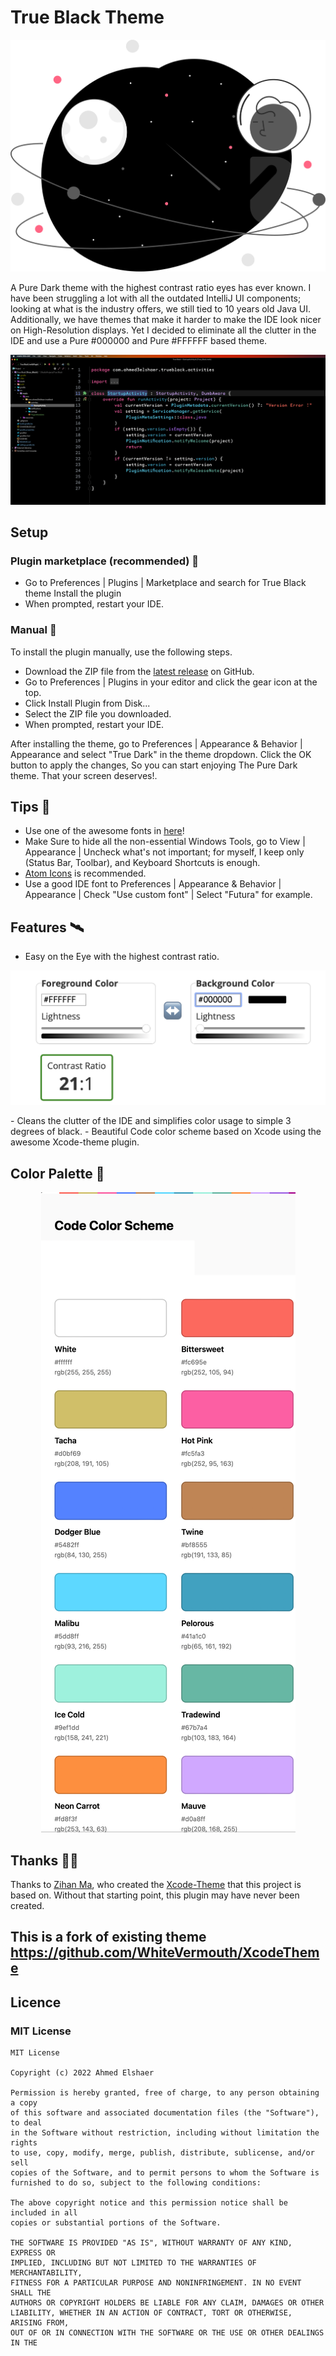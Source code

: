 # True Black Theme

<p align="center">
  <img src="assets/logo.svg"/>
</p>

A Pure Dark theme with the highest contrast ratio eyes has ever known.
I have been struggling a lot with all the outdated IntelliJ UI components; looking at what is the industry offers, we
still tied to 10 years old Java UI. Additionally, we have themes that make it harder to make the IDE look nicer on
High-Resolution displays.
Yet I decided to eliminate all the clutter in the IDE and use a Pure #000000 and Pure #FFFFFF based theme.

<p align="center">
  <img src="assets/screenshot.png"/>
</p>

## Setup

### Plugin marketplace (recommended) 🛒

- Go to Preferences | Plugins | Marketplace and search for True Black theme
  Install the plugin
- When prompted, restart your IDE.

### Manual 🔨

To install the plugin manually, use the following steps.

- Download the ZIP file from the [latest release](https://github.com/ahmed3elshaer/Intelij-True-Black/releases/latest)
  on GitHub.
- Go to Preferences | Plugins in your editor and click the gear icon at the top.
- Click Install Plugin from Disk...
- Select the ZIP file you downloaded.
- When prompted, restart your IDE.

After installing the theme, go to Preferences | Appearance & Behavior | Appearance and select "True Dark" in the theme
dropdown. Click the OK button to apply the changes, So you can start enjoying The Pure Dark theme. That your screen
deserves!.

## Tips 🌟

- Use one of the awesome fonts in [here](https://github.com/ProgrammingFonts/ProgrammingFonts)!
- Make Sure to hide all the non-essential Windows Tools, go to View | Appearance | Uncheck what's not important; for
  myself, I keep only (Status Bar, Toolbar), and Keyboard Shortcuts is enough.
- [Atom Icons](https://plugins.jetbrains.com/plugin/10044-atom-material-icons) is recommended.
- Use a good IDE font to Preferences | Appearance & Behavior | Appearance | Check "Use custom font" | Select "Futura"
  for example.

## Features 🛰️

- Easy on the Eye with the highest contrast ratio.
<p align="center">
  <img src="assets/contrast.png" width="auto" height="auto"/>
</p>
- Cleans the clutter of the IDE and simplifies color usage to simple 3 degrees of black.
- Beautiful Code color scheme based on Xcode using the awesome Xcode-theme plugin.

## Color Palette 🎨

<p align="center">
  <img src="assets/code-color-scheme.png" width="auto" height="auto"/>
</p>

## Thanks 🙏🏻

Thanks to [Zihan Ma](https://github.com/WhiteVermouth), who created
the [Xcode-Theme](https://github.com/WhiteVermouth/XcodeTheme) that this project is based on. Without that starting
point, this plugin may have never been created.

## This is a fork of existing theme https://github.com/WhiteVermouth/XcodeTheme

## Licence
### MIT License
```aidl
MIT License

Copyright (c) 2022 Ahmed Elshaer

Permission is hereby granted, free of charge, to any person obtaining a copy
of this software and associated documentation files (the "Software"), to deal
in the Software without restriction, including without limitation the rights
to use, copy, modify, merge, publish, distribute, sublicense, and/or sell
copies of the Software, and to permit persons to whom the Software is
furnished to do so, subject to the following conditions:

The above copyright notice and this permission notice shall be included in all
copies or substantial portions of the Software.

THE SOFTWARE IS PROVIDED "AS IS", WITHOUT WARRANTY OF ANY KIND, EXPRESS OR
IMPLIED, INCLUDING BUT NOT LIMITED TO THE WARRANTIES OF MERCHANTABILITY,
FITNESS FOR A PARTICULAR PURPOSE AND NONINFRINGEMENT. IN NO EVENT SHALL THE
AUTHORS OR COPYRIGHT HOLDERS BE LIABLE FOR ANY CLAIM, DAMAGES OR OTHER
LIABILITY, WHETHER IN AN ACTION OF CONTRACT, TORT OR OTHERWISE, ARISING FROM,
OUT OF OR IN CONNECTION WITH THE SOFTWARE OR THE USE OR OTHER DEALINGS IN THE
```

